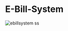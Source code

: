 # E-Bill-System

![ebillsystem ss](https://github.com/it21119026/E-Bill-System/assets/90252296/894afe6b-1a63-42fb-83ba-aeeca46d80ef)
